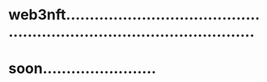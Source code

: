 # web3nft.............................................................................................
# soon........................
